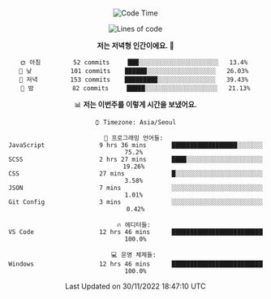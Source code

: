 <div align="center">

<br />

 <!--START_SECTION:waka-->
![Code Time](http://img.shields.io/badge/Code%20Time-140%20hrs%203%20mins-blue)

![Lines of code](https://img.shields.io/badge/%EC%A0%80%EB%8A%94%20%EC%97%AC%ED%83%9C%EA%B9%8C%EC%A7%80%20-310%20Thousand%20%EC%A4%84%EC%9D%98%20%EC%BD%94%EB%93%9C%EB%A5%BC%20%EC%9E%91%EC%84%B1%ED%96%88%EC%96%B4%EC%9A%94.-blue)

**저는 저녁형 인간이에요. 🦉** 

```text
🌞 아침         52 commits     ███░░░░░░░░░░░░░░░░░░░░░░   13.4% 
🌆 낮　         101 commits    ██████░░░░░░░░░░░░░░░░░░░   26.03% 
🌃 저녁         153 commits    █████████░░░░░░░░░░░░░░░░   39.43% 
🌙 밤　         82 commits     █████░░░░░░░░░░░░░░░░░░░░   21.13%

```


📊 **저는 이번주를 이렇게 시간을 보냈어요.** 

```text
⌚︎ Timezone: Asia/Seoul

💬 프로그래밍 언어들: 
JavaScript               9 hrs 36 mins       ██████████████████░░░░░░░   75.2% 
SCSS                     2 hrs 27 mins       ████░░░░░░░░░░░░░░░░░░░░░   19.26% 
CSS                      27 mins             █░░░░░░░░░░░░░░░░░░░░░░░░   3.58% 
JSON                     7 mins              ░░░░░░░░░░░░░░░░░░░░░░░░░   1.01% 
Git Config               3 mins              ░░░░░░░░░░░░░░░░░░░░░░░░░   0.42%

🔥 에디터들: 
VS Code                  12 hrs 46 mins      █████████████████████████   100.0%

💻 운영 체제들: 
Windows                  12 hrs 46 mins      █████████████████████████   100.0%

```


 Last Updated on 30/11/2022 18:47:10 UTC
<!--END_SECTION:waka-->

</div>
